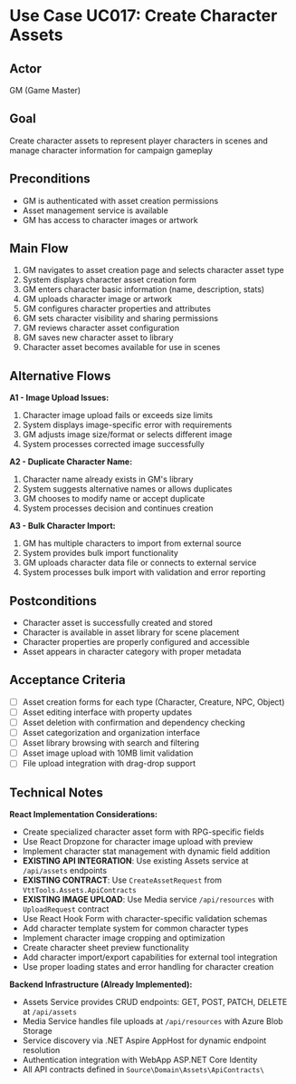 # Use Case UC017: Create Character Assets

## Actor
GM (Game Master)

## Goal
Create character assets to represent player characters in scenes and manage character information for campaign gameplay

## Preconditions
- GM is authenticated with asset creation permissions
- Asset management service is available
- GM has access to character images or artwork

## Main Flow
1. GM navigates to asset creation page and selects character asset type
2. System displays character asset creation form
3. GM enters character basic information (name, description, stats)
4. GM uploads character image or artwork
5. GM configures character properties and attributes
6. GM sets character visibility and sharing permissions
7. GM reviews character asset configuration
8. GM saves new character asset to library
9. Character asset becomes available for use in scenes

## Alternative Flows
**A1 - Image Upload Issues:**
1. Character image upload fails or exceeds size limits
2. System displays image-specific error with requirements
3. GM adjusts image size/format or selects different image
4. System processes corrected image successfully

**A2 - Duplicate Character Name:**
1. Character name already exists in GM's library
2. System suggests alternative names or allows duplicates
3. GM chooses to modify name or accept duplicate
4. System processes decision and continues creation

**A3 - Bulk Character Import:**
1. GM has multiple characters to import from external source
2. System provides bulk import functionality
3. GM uploads character data file or connects to external service
4. System processes bulk import with validation and error reporting

## Postconditions
- Character asset is successfully created and stored
- Character is available in asset library for scene placement
- Character properties are properly configured and accessible
- Asset appears in character category with proper metadata

## Acceptance Criteria
- [ ] Asset creation forms for each type (Character, Creature, NPC, Object)
- [ ] Asset editing interface with property updates
- [ ] Asset deletion with confirmation and dependency checking
- [ ] Asset categorization and organization interface
- [ ] Asset library browsing with search and filtering
- [ ] Asset image upload with 10MB limit validation
- [ ] File upload integration with drag-drop support

## Technical Notes
**React Implementation Considerations:**
- Create specialized character asset form with RPG-specific fields
- Use React Dropzone for character image upload with preview
- Implement character stat management with dynamic field addition
- **EXISTING API INTEGRATION**: Use existing Assets service at `/api/assets` endpoints
- **EXISTING CONTRACT**: Use `CreateAssetRequest` from `VttTools.Assets.ApiContracts`
- **EXISTING IMAGE UPLOAD**: Use Media service `/api/resources` with `UploadRequest` contract
- Use React Hook Form with character-specific validation schemas
- Add character template system for common character types
- Implement character image cropping and optimization
- Create character sheet preview functionality
- Add character import/export capabilities for external tool integration
- Use proper loading states and error handling for character creation

**Backend Infrastructure (Already Implemented):**
- Assets Service provides CRUD endpoints: GET, POST, PATCH, DELETE at `/api/assets`
- Media Service handles file uploads at `/api/resources` with Azure Blob Storage
- Service discovery via .NET Aspire AppHost for dynamic endpoint resolution
- Authentication integration with WebApp ASP.NET Core Identity
- All API contracts defined in `Source\Domain\Assets\ApiContracts\`